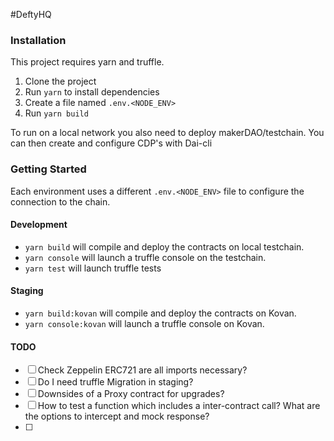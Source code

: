 #DeftyHQ

### Installation

This project requires yarn and truffle.

1. Clone the project
2. Run `yarn` to install dependencies
3. Create a file named `.env.<NODE_ENV>`
4. Run `yarn build`

To run on a local network you also need to deploy makerDAO/testchain.
You can then create and configure CDP's with Dai-cli

### Getting Started
Each environment uses a different `.env.<NODE_ENV>` file to configure the
connection to the chain.

#### Development
- `yarn build` will compile and deploy the contracts on local testchain.
- `yarn console` will launch a truffle console on the testchain.
- `yarn test` will launch truffle tests

#### Staging
- `yarn build:kovan` will compile and deploy the contracts on Kovan.
- `yarn console:kovan` will launch a truffle console on Kovan.


#### TODO

- [ ] Check Zeppelin ERC721 are all imports necessary?
- [ ] Do I need truffle Migration in staging?
- [ ] Downsides of a Proxy contract for upgrades?
- [ ] How to test a function which includes a inter-contract call?
      What are the options to intercept and mock response?
- [ ]
